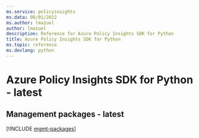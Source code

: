 ```yaml
---
ms.service: policyinsights
ms.data: 08/01/2022
ms.author: lmazuel
author: lmazuel
description: Reference for Azure Policy Insights SDK for Python
title: Azure Policy Insights SDK for Python
ms.topic: reference
ms.devlang: python
---
```

# Azure Policy Insights SDK for Python - latest

## Management packages - latest
[!INCLUDE [mgmt-packages](policy-insights-mgmt-index.md)]